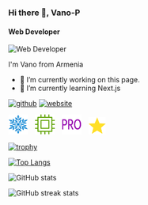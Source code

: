 ### Hi there 👋, Vano-P
#### Web Developer
![Web Developer](https://arturssmirnovs.github.io/github-profile-readme-generator/images/banner.png)

I'm Vano from Armenia

- 🔭 I’m currently working on this page. 
- 🌱 I’m currently learning Next.js 


[<img src='https://cdn.jsdelivr.net/npm/simple-icons@3.0.1/icons/github.svg' alt='github' height='40'>](https://github.com/Vano-P)  [<img src='https://cdn.jsdelivr.net/npm/simple-icons@3.0.1/icons/icloud.svg' alt='website' height='40'>](https://vano-p.github.io/Portfolio/)  

<a href='https://archiveprogram.github.com/'><img src='https://raw.githubusercontent.com/acervenky/animated-github-badges/master/assets/acbadge.gif' width='40' height='40'></a> <a href='https://docs.github.com/en/developers'><img src='https://raw.githubusercontent.com/acervenky/animated-github-badges/master/assets/devbadge.gif' width='40' height='40'></a> <a href='https://github.com/pricing'><img src='https://raw.githubusercontent.com/acervenky/animated-github-badges/master/assets/pro.gif' width='40' height='40'></a> <a href='https://stars.github.com/'><img src='https://raw.githubusercontent.com/acervenky/animated-github-badges/master/assets/starbadge.gif' width='35' height='35'></a> 

[![trophy](https://github-profile-trophy.vercel.app/?username=Vano-P)](https://github.com/ryo-ma/github-profile-trophy)

[![Top Langs](https://github-readme-stats.vercel.app/api/top-langs/?username=Vano-P)](https://github.com/anuraghazra/github-readme-stats)

![GitHub stats](https://github-readme-stats.vercel.app/api?username=Vano-P&show_icons=true)  

![GitHub streak stats](https://streak-stats.demolab.com/?user=Vano-P)  

